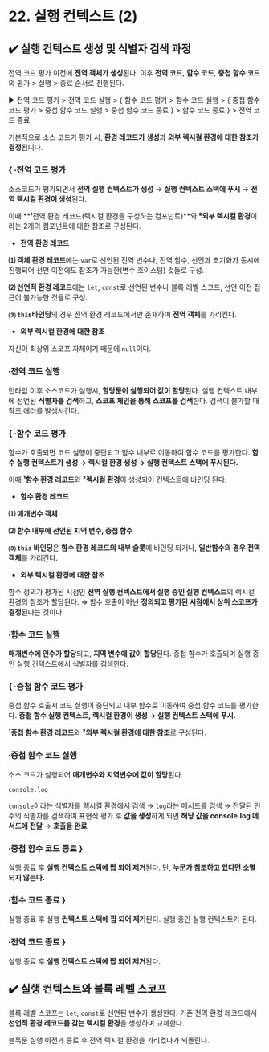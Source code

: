 # 22. 실행 컨텍스트 (2)

## ✔️ 실행 컨텍스트 생성 및 식별자 검색 과정

전역 코드 평가 이전에 **전역 객체가 생성**된다. 이후 **전역 코드**, **함수 코드**, **중첩 함수 코드**의 평가 > 실행 > 종료 순서로 진행된다. 

<aside>
▶️ 전역 코드 평가 > 전역 코드 실행 > { 함수 코드 평가 > 함수 코드 실행 > { 중첩 함수 코드 평가 > 중첩 함수 코드 실행 > 중첩 함수 코드 종료 } > 함수 코드 종료 } > 전역 코드 종료

</aside>

기본적으로 소스 코드가 평가 시, **환경 레코드가 생성**과 **외부 렉시컬 환경에 대한 참조가 결정**됩니다. 

### { ∙전역 코드 평가

소스코드가 평가되면서 **전역** **실행 컨텍스트가 생성** → **실행 컨텍스트 스택에 푸시** → **전역 렉시컬 환경이 생성**된다. 

이때 **¹전역 환경 레코드(렉시컬 환경을 구성하는 컴포넌트)**와 **²외부 렉시컬 환경**이라는 2개의 컴포넌트에 대한 참조로 구성된다.

- **전역** **환경 레코드**

**⑴ 객체 환경 레코드**에는 `var`로 선언된 전역 변수나, 전역 함수, 선언과 초기화가 동시에 진행되어 선언 이전에도 참조가 가능한(변수 호이스팅) 것들로 구성.

**⑵ 선언적 환경 레코드**에는 `let`, `const`로 선언된 변수나 블록 레벨 스코프, 선언 이전 접근이 불가능한 것들로 구성.

**⑶ `this`바인딩**의 경우 전역 환경 레코드에서만 존재하며 **전역 객체**를 가리킨다.

- **외부 렉시컬 환경에 대한 참조**

자신이 최상위 스코프 자체이기 때문에 `null`이다.

### ∙전역 코드 실행

런타임 이후 소스코드가 실행시, **할당문이 실행되어 값이 할당**된다. 실행 컨텍스트 내부에 선언된 **식별자를 검색**하고, **스코프 체인을 통해 스코프를 검색**한다. 검색이 불가할 때 참조 에러를 발생시킨다. 

### { ∙함수 코드 평가

함수가 호출되면 코드 실행이 중단되고 함수 내부로 이동하여 함수 코드를 평가한다. **함수 실행 컨텍스트가 생성 → 렉시컬 환경 생성 → 실행 컨텍스트 스택에 푸시된다.** 

이때 **¹함수 환경 레코드**와 **²렉시컬 환경**이 생성되어 컨텍스트에 바인딩 된다. 

- **함수 환경 레코드**

**⑴ 매개변수 객체**

**⑵ 함수 내부에 선언된 지역 변수, 중첩 함수**

**⑶ `this` 바인딩**은 **함수 환경 레코드의 내부 슬롯**에 바인딩 되거나, **일반함수의 경우 전역 객체**를 가리킨다. 

- **외부 렉시컬 환경에 대한 참조**

함수 정의가 평가된 시점인 **전역 실행 컨텍스트에서 실행 중인 실행 컨텍스트**의 렉시컬 환경의 참조가 할당된다. ⇒ 함수 호출이 아닌 **정의되고 평가된 시점에서 상위 스코프가 결정**된다는 것이다.  

### ∙함수 코드 실행

**매개변수에 인수가 할당**되고, **지역 변수에 값이 할당**된다. 중첩 함수가 호출되며 실행 중인 실행 컨텍스트에서 식별자를 검색한다. 

### { ∙중첩 함수 코드 평가

중첩 함수 호출시 코드 실행이 중단되고 내부 함수로 이동하여 중첩 함수 코드를 평가한다. **중첩 함수 실행 컨텍스트, 렉시컬 환경이 생성 → 실행 컨텍스트 스택에 푸시.** 

**¹중첩 함수 환경 레코드**와 **²외부 렉시컬 환경에 대한 참조**로 구성된다. 

### ∙중첩 함수 코드 실행

소스 코드가 실행되어 **매개변수와 지역변수에 값이 할당**된다.

`console.log`

`console`이라는 식별자를 렉시컬 환경에서 검색 → `log`라는 메서드를 검색 → 전달된 인수의 식별자를 검색하여 표현식 평가 후 **값을 생성**하게 되면 **해당 값을 console.log 메서드에 전달** → **호출을 완료** 

### ∙중첩 함수 코드 종료 }

실행 종료 후 **실행 컨텍스트 스택에 팝 되어 제거**된다. 단, **누군가 참조하고 있다면 소멸되지 않는다.** 

### ∙함수 코드 종료 }

실행 종료 후 실행 **컨텍스트 스택에 팝 되어 제거**된다. 실행 중인 실행 컨텍스트가 된다. 

### ∙전역 코드 종료 }

실행 종료 후 **실행 컨텍스트 스택에 팝 되어 제거**된다. 

## ✔️ 실행 컨텍스트와 블록 레벨 스코프

블록 레벨 스코프는 `let`, `const`로 선언된 변수가 생성한다. 기존 전역 환경 레코드에서 **선언적 환경 레코드를 갖는 렉시컬 환경**을 생성하며 교체한다.

블록문 실행 이전과 종료 후 전역 렉시컬 환경을 가리켰다가 되돌린다.
